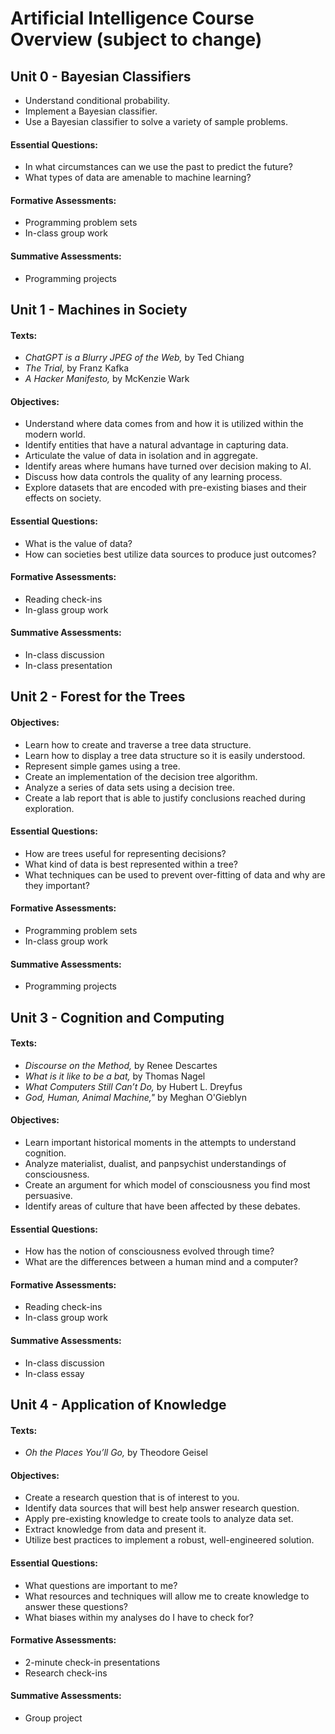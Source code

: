 # Artificial Intelligence Course Overview (subject to change)

## Unit 0 - Bayesian Classifiers

- Understand conditional probability.
- Implement a Bayesian classifier.
- Use a Bayesian classifier to solve a variety of sample problems.

#### Essential Questions:
- In what circumstances can we use the past to predict the future?
- What types of data are amenable to machine learning?

#### Formative Assessments:

- Programming problem sets
- In-class group work

#### Summative Assessments:

- Programming projects

## Unit 1 - Machines in Society

#### Texts:

- *ChatGPT is a Blurry JPEG of the Web,* by Ted Chiang
- *The Trial,* by Franz Kafka
- *A Hacker Manifesto,* by McKenzie Wark

#### Objectives:

- Understand where data comes from and how it is utilized within the modern world.
- Identify entities that have a natural advantage in capturing data.
- Articulate the value of data in isolation and in aggregate.
- Identify areas where humans have turned over decision making to AI.
- Discuss how data controls the quality of any learning process.
- Explore datasets that are encoded with pre-existing biases and their effects on society.

#### Essential Questions:

- What is the value of data?
- How can societies best utilize data sources to produce just outcomes?

#### Formative Assessments:

- Reading check-ins
- In-glass group work

#### Summative Assessments:

- In-class discussion
- In-class presentation

## Unit 2 - Forest for the Trees

#### Objectives:

- Learn how to create and traverse a tree data structure.
- Learn how to display a tree data structure so it is easily understood.
- Represent simple games using a tree.
- Create an implementation of the decision tree algorithm.
- Analyze a series of data sets using a decision tree.
- Create a lab report that is able to justify conclusions reached during exploration.

#### Essential Questions:

- How are trees useful for representing decisions?
- What kind of data is best represented within a tree?
- What techniques can be used to prevent over-fitting of data and why are they important?

#### Formative Assessments:

- Programming problem sets
- In-class group work

#### Summative Assessments:

- Programming projects

## Unit 3 - Cognition and Computing

#### Texts:

- *Discourse on the Method,* by Renee Descartes
- *What is it like to be a bat,* by Thomas Nagel
- *What Computers Still Can’t Do,* by Hubert L. Dreyfus
- *God, Human, Animal Machine,"* by Meghan O'Gieblyn

#### Objectives:

- Learn important historical moments in the attempts to understand cognition.
- Analyze materialist, dualist, and panpsychist understandings of consciousness.
- Create an argument for which model of consciousness you find most persuasive.
- Identify areas of culture that have been affected by these debates.

#### Essential Questions:

- How has the notion of consciousness evolved through time?
- What are the differences between a human mind and a computer?

#### Formative Assessments:

- Reading check-ins
- In-class group work

#### Summative Assessments:

- In-class discussion
- In-class essay

## Unit 4 - Application of Knowledge

#### Texts:

- *Oh the Places You’ll Go,* by Theodore Geisel

#### Objectives:

- Create a research question that is of interest to you.
- Identify data sources that will best help answer research question.
- Apply pre-existing knowledge to create tools to analyze data set.
- Extract knowledge from data and present it.
- Utilize best practices to implement a robust, well-engineered solution.

#### Essential Questions:

- What questions are important to me?
- What resources and techniques will allow me to create knowledge to answer these questions?
- What biases within my analyses do I have to check for?

#### Formative Assessments:

- 2-minute check-in presentations
- Research check-ins

#### Summative Assessments:

- Group project
